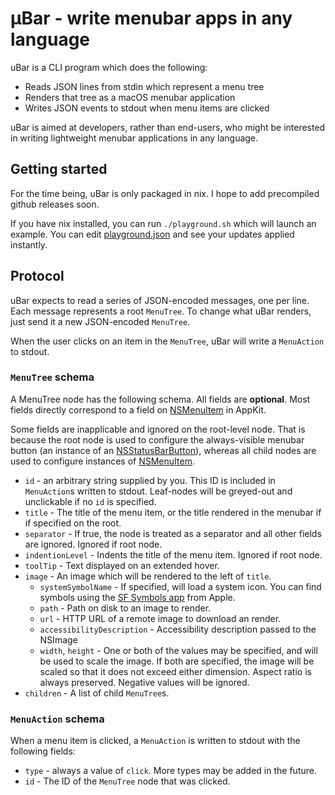 # µBar - write menubar apps in any language

uBar is a CLI program which does the following:

- Reads JSON lines from stdin which represent a menu tree
- Renders that tree as a macOS menubar application
- Writes JSON events to stdout when menu items are clicked

uBar is aimed at developers, rather than end-users, who might be interested in
writing lightweight menubar applications in any language.

## Getting started

For the time being, uBar is only packaged in nix. I hope to add precompiled
github releases soon.

If you have nix installed, you can run `./playground.sh` which will launch an
example. You can edit [playground.json](./playground.json) and see your updates
applied instantly.

## Protocol

uBar expects to read a series of JSON-encoded messages, one per line. Each
message represents a root `MenuTree`. To change what uBar renders, just send it
a new JSON-encoded `MenuTree`.

When the user clicks on an item in the `MenuTree`, uBar will write a
`MenuAction` to stdout.

### `MenuTree` schema

A MenuTree node has the following schema. All fields are **optional**. Most
fields directly correspond to a field on [NSMenuItem](https://developer.apple.com/documentation/appkit/nsmenuitem) in
AppKit.

Some fields are inapplicable and ignored on the root-level node. That is because
the root node is used to configure the always-visible menubar button (an
instance of an
[NSStatusBarButton](https://developer.apple.com/documentation/appkit/nsstatusbarbutton)),
whereas all child nodes are used to configure instances of
[NSMenuItem](https://developer.apple.com/documentation/appkit/nsmenuitem).

- `id` - an arbitrary string supplied by you. This ID is included in
  `MenuAction`s written to stdout. Leaf-nodes will be greyed-out and unclickable
  if no `id` is specified.
- `title` - The title of the menu item, or the title rendered in the menubar if
  if specified on the root.
- `separator` - If true, the node is treated as a separator and all other fields
  are ignored. Ignored if root node.
- `indentionLevel` - Indents the title of the menu item. Ignored if root node.
- `toolTip` - Text displayed on an extended hover.
- `image` - An image which will be rendered to the left of `title`.
  - `systemSymbolName` - If specified, will load a system icon. You can find
    symbols using the [SF Symbols app](https://developer.apple.com/sf-symbols/)
    from Apple.
  - `path` - Path on disk to an image to render.
  - `url` - HTTP URL of a remote image to download an render.
  - `accessibilityDescription` - Accessibility description passed to the NSImage
  - `width`, `height` - One or both of the values may be specified, and will be
    used to scale the image. If both are specified, the image will be scaled so
    that it does not exceed either dimension. Aspect ratio is always preserved.
    Negative values will be ignored.
- `children` - A list of child `MenuTree`s.

### `MenuAction` schema

When a menu item is clicked, a `MenuAction` is written to stdout with the
following fields:

- `type` - always a value of `click`. More types may be added in the future.
- `id` - The ID of the `MenuTree` node that was clicked.
